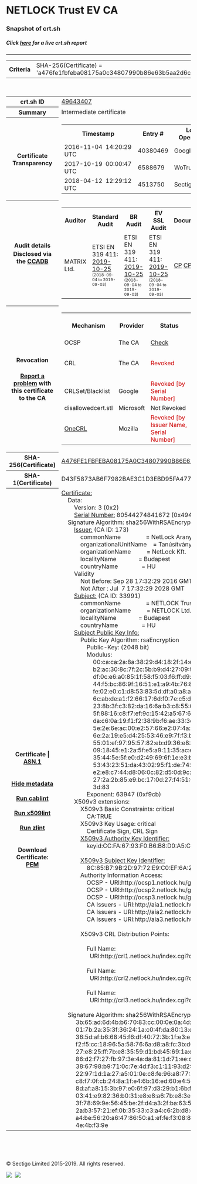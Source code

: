 # NETLOCK Trust EV CA
### Snapshot of crt.sh
##### Click [here](https://crt.sh/?q=A476FE1FBFEBA08175A0C34807990B86E63B5AA2D6CE579C4F456C95575BB1F6) for a live crt.sh report

---
<!DOCTYPE HTML PUBLIC "-//W3C//DTD HTML 4.0 Transitional//EN">
<HTML>

<BODY>

<TABLE>
  <TR>
    <TH class="outer">Criteria</TH>
    <TD class="outer">SHA-256(Certificate) = 'a476fe1fbfeba08175a0c34807990b86e63b5aa2d6ce579c4f456c95575bb1f6'</TD>
  </TR>
</TABLE>
<BR>
<TABLE>
  <TR>
    <TH class="outer">crt.sh ID</TH>
    <TD class="outer"><A href="?id=49643407">49643407</A></TD>
  </TR>
  <TR>
    <TH class="outer">Summary</TH>
    <TD class="outer">Intermediate certificate</TD>
  </TR>
  <TR>
    <TH class="outer">Certificate<BR>Transparency</TH>
    <TD class="outer">
<TABLE class="options" style="margin-left:0px">
  <TR>
    <TH>Timestamp</TH>
    <TH>Entry #</TH>
    <TH>Log Operator</TH>
    <TH>Log URL</TH>
  </TR>
  <TR>
    <TD>2016-11-04&nbsp; <FONT class="small">14:20:29 UTC</FONT></TD>
    <TD>40380469</TD>
    <TD>Google</TD>
    <TD>https://ct.googleapis.com/rocketeer</TD>
  </TR>
  <TR>
    <TD>2017-10-19&nbsp; <FONT class="small">00:00:47 UTC</FONT></TD>
    <TD>6588679</TD>
    <TD>WoTrus</TD>
    <TD>https://ctlog.wosign.com</TD>
  </TR>
  <TR>
    <TD>2018-04-12&nbsp; <FONT class="small">12:29:12 UTC</FONT></TD>
    <TD>4513750</TD>
    <TD>Sectigo</TD>
    <TD>https://dodo.ct.comodo.com</TD>
  </TR>
</TABLE>
    </TD>
  </TR>
  <TR>
    <TH class="outer">Audit details<BR>
      <DIV class="small" style="padding-top:3px">Disclosed via the
        <A href="//ccadb-public.secure.force.com/mozilla/PublicAllIntermediateCerts" target="_blank">CCADB</A></DIV>
    </TH>
    <TD class="outer">
<TABLE class="options" style="margin-left:0px">
  <TR>
    <TH>Auditor</TH>
    <TH>Standard Audit</TH>
    <TH>BR Audit</TH>
    <TH>EV SSL Audit</TH>
    <TH>Documents</TH>
    <TH>CCADB</TH>
    <TH>Root Owner / Certificate</TH>
  </TR>
  <TR>
    <TD style="vertical-align:middle">MATRIX Ltd.</TD>
    <TD>ETSI EN 319 411:
      <A href="http://eng.matrix-tanusito.hu/wp-content/uploads/2019/11/I-NL19T2_TAN.EN_TAN.ME-01_signed.pdf" target="_blank">2019-10-25</A>
      <BR><FONT style="font-size:8pt">(2018-09-04 to 2019-09-03)</FONT></TD>
    <TD>ETSI EN 319 411:
      <A href="http://eng.matrix-tanusito.hu/wp-content/uploads/2019/11/I-NL19T2_TAN.EN_TAN.ME-01_signed.pdf" target="_blank">2019-10-25</A>
      <BR><FONT style="font-size:8pt">(2018-09-04 to 2019-09-03)</FONT></TD>
    <TD>ETSI EN 319 411:
      <A href="http://eng.matrix-tanusito.hu/wp-content/uploads/2019/11/I-NL19T2_TAN.EN_TAN.ME-01_signed.pdf" target="_blank">2019-10-25</A>
      <BR><FONT style="font-size:8pt">(2018-09-04 to 2019-09-03)</FONT></TD>
    <TD>
      <A href="not issuing yet" target="blank">CP</A>
      <A href="not issuing yet" target="blank">CPS</A>
    </TD>
    <TD><A href="//ccadb.force.com/001o000000x4wFtAAI" target="_blank">001o000000x4wFtAAI</A></TD>
    <TD><A href="/?id=2274">NetLock Ltd.</A></TD>
  </TR>
</TABLE>
    </TD>
  </TR>
  <TR>
    <TH class="outer">Revocation<BR><BR>
      <DIV class="small" style="padding-top:3px"><A href="?id=49643407&opt=problemreporting">Report a problem</A> with<BR>this certificate to the CA</DIV></TH>
    <TD class="outer">
      <TABLE class="options" style="margin-left:0px">
        <TR>
          <TH>Mechanism</TH>
          <TH>Provider</TH>
          <TH>Status</TH>
          <TH>Revocation Date</TH>
          <TH>Last Observed in CRL</TH>
          <TH>Last Checked <SPAN style="color:#CC0000;vertical-align:middle;font-size:70%;font-weight:normal">(Error)</SPAN></TH>
        </TR>
        <TR>
          <TD>OCSP</TD>
          <TD>The CA</TD>
          <TD><A href="?id=49643407&opt=ocsp">Check</A></TD>
          <TD><SPAN style="color:#888888">?</SPAN></TD>
          <TD><SPAN style="color:#888888">n/a</SPAN></TD>
          <TD><SPAN style="color:#888888">?</SPAN></TD>
        </TR>
        <TR>
          <TD>CRL</TD>
          <TD>The CA</TD>
          <TD><SPAN style="color:#CC0000">Revoked</SPAN></TD><TD>2019-09-03&nbsp; <FONT class="small">23:35:58 UTC</FONT></TD><TD>2019-09-04&nbsp; <FONT class="small">12:27:11 UTC</FONT></TD><TD>2019-12-04&nbsp; <FONT class="small">17:12:37 UTC</FONT></TD>
        </TR>
        <TR>
          <TD>CRLSet/Blacklist</TD>
          <TD>Google</TD>
          <TD><SPAN style="color:#CC0000">Revoked [by Serial Number]</SPAN></TD>
          <TD><SPAN style="color:#888888">n/a</SPAN></TD>
          <TD><SPAN style="color:#888888">n/a</SPAN></TD>
          <TD><SPAN style="color:#888888">n/a</SPAN></TD>
        </TR>
        <TR>
          <TD>disallowedcert.stl</TD>
          <TD>Microsoft</TD>
          <TD>Not Revoked</TD>
          <TD><SPAN style="color:#888888">n/a</SPAN></TD>
          <TD><SPAN style="color:#888888">n/a</SPAN></TD>
          <TD><SPAN style="color:#888888">n/a</SPAN></TD>
        </TR>
        <TR>
          <TD><A href="/mozilla-onecrl" target="_blank">OneCRL</A></TD>
          <TD>Mozilla</TD>
          <TD><SPAN style="color:#CC0000">Revoked [by Issuer Name, Serial Number]</SPAN></TD><TD><SPAN style="color:#888888">Unknown</SPAN></TD>
          <TD><SPAN style="color:#888888">n/a</SPAN></TD>
          <TD><SPAN style="color:#888888">n/a</SPAN></TD>
        </TR>
      </TABLE>
    </TD>
  </TR>
  <TR>
    <TH class="outer">SHA-256(Certificate)</TH>
    <TD class="outer"><A href="//censys.io/certificates/a476fe1fbfeba08175a0c34807990b86e63b5aa2d6ce579c4f456c95575bb1f6">A476FE1FBFEBA08175A0C34807990B86E63B5AA2D6CE579C4F456C95575BB1F6</A></TD>
  </TR>
  <TR>
    <TH class="outer">SHA-1(Certificate)</TH>
    <TD class="outer">D43F5873AB6F7982BAE3C1D3EBD95FA477D2AE3A</TD>
  </TR>
  <TR>
    <TH class="outer">Certificate | <A href="?asn1=49643407">ASN.1</A>
      <SPAN class="small"><BR>
      <BR><BR><A href="?id=49643407&opt=nometadata">Hide metadata</A>
      <BR><BR><A href="?id=49643407&opt=cablint">Run cablint</A>
      <BR><BR><A href="?id=49643407&opt=x509lint">Run x509lint</A>
      <BR><BR><A href="?id=49643407&opt=zlint">Run zlint</A>
      <BR><BR><BR>Download Certificate: <A href="?d=49643407">PEM</A>
      </SPAN>
    </TH>
    <TD class="text"><A href="?d=49643407">Certificate:</A><BR>&nbsp;&nbsp;&nbsp;&nbsp;Data:<BR>&nbsp;&nbsp;&nbsp;&nbsp;&nbsp;&nbsp;&nbsp;&nbsp;Version:&nbsp;3&nbsp;(0x2)<BR>&nbsp;&nbsp;&nbsp;&nbsp;&nbsp;&nbsp;&nbsp;&nbsp;<A href="?serial=49412ce40048">Serial&nbsp;Number:</A>&nbsp;80544274841672&nbsp;(0x49412ce40048)<BR>&nbsp;&nbsp;&nbsp;&nbsp;Signature&nbsp;Algorithm:&nbsp;sha256WithRSAEncryption<BR>&nbsp;&nbsp;&nbsp;&nbsp;&nbsp;&nbsp;&nbsp;&nbsp;<A href="?caid=173">Issuer:</A> <SPAN class="small">(CA ID: 173)</SPAN><BR>&nbsp;&nbsp;&nbsp;&nbsp;&nbsp;&nbsp;&nbsp;&nbsp;&nbsp;&nbsp;&nbsp;&nbsp;commonName&nbsp;&nbsp;&nbsp;&nbsp;&nbsp;&nbsp;&nbsp;&nbsp;&nbsp;&nbsp;&nbsp;&nbsp;&nbsp;&nbsp;&nbsp;&nbsp;=&nbsp;NetLock&nbsp;Arany&nbsp;(Class&nbsp;Gold)&nbsp;Főtanúsítvány<BR>&nbsp;&nbsp;&nbsp;&nbsp;&nbsp;&nbsp;&nbsp;&nbsp;&nbsp;&nbsp;&nbsp;&nbsp;organizationalUnitName&nbsp;&nbsp;&nbsp;&nbsp;=&nbsp;Tanúsítványkiadók&nbsp;(Certification&nbsp;Services)<BR>&nbsp;&nbsp;&nbsp;&nbsp;&nbsp;&nbsp;&nbsp;&nbsp;&nbsp;&nbsp;&nbsp;&nbsp;organizationName&nbsp;&nbsp;&nbsp;&nbsp;&nbsp;&nbsp;&nbsp;&nbsp;&nbsp;&nbsp;=&nbsp;NetLock&nbsp;Kft.<BR>&nbsp;&nbsp;&nbsp;&nbsp;&nbsp;&nbsp;&nbsp;&nbsp;&nbsp;&nbsp;&nbsp;&nbsp;localityName&nbsp;&nbsp;&nbsp;&nbsp;&nbsp;&nbsp;&nbsp;&nbsp;&nbsp;&nbsp;&nbsp;&nbsp;&nbsp;&nbsp;=&nbsp;Budapest<BR>&nbsp;&nbsp;&nbsp;&nbsp;&nbsp;&nbsp;&nbsp;&nbsp;&nbsp;&nbsp;&nbsp;&nbsp;countryName&nbsp;&nbsp;&nbsp;&nbsp;&nbsp;&nbsp;&nbsp;&nbsp;&nbsp;&nbsp;&nbsp;&nbsp;&nbsp;&nbsp;&nbsp;=&nbsp;HU<BR>&nbsp;&nbsp;&nbsp;&nbsp;&nbsp;&nbsp;&nbsp;&nbsp;Validity<BR>&nbsp;&nbsp;&nbsp;&nbsp;&nbsp;&nbsp;&nbsp;&nbsp;&nbsp;&nbsp;&nbsp;&nbsp;Not&nbsp;Before:&nbsp;Sep&nbsp;28&nbsp;17:32:29&nbsp;2016&nbsp;GMT<BR>&nbsp;&nbsp;&nbsp;&nbsp;&nbsp;&nbsp;&nbsp;&nbsp;&nbsp;&nbsp;&nbsp;&nbsp;Not&nbsp;After&nbsp;:&nbsp;Jul&nbsp;&nbsp;7&nbsp;17:32:29&nbsp;2028&nbsp;GMT<BR>&nbsp;&nbsp;&nbsp;&nbsp;&nbsp;&nbsp;&nbsp;&nbsp;<A href="?caid=33991">Subject:</A> <SPAN class="small">(CA ID: 33991)</SPAN><BR>&nbsp;&nbsp;&nbsp;&nbsp;&nbsp;&nbsp;&nbsp;&nbsp;&nbsp;&nbsp;&nbsp;&nbsp;commonName&nbsp;&nbsp;&nbsp;&nbsp;&nbsp;&nbsp;&nbsp;&nbsp;&nbsp;&nbsp;&nbsp;&nbsp;&nbsp;&nbsp;&nbsp;&nbsp;=&nbsp;NETLOCK&nbsp;Trust&nbsp;EV&nbsp;CA<BR>&nbsp;&nbsp;&nbsp;&nbsp;&nbsp;&nbsp;&nbsp;&nbsp;&nbsp;&nbsp;&nbsp;&nbsp;organizationName&nbsp;&nbsp;&nbsp;&nbsp;&nbsp;&nbsp;&nbsp;&nbsp;&nbsp;&nbsp;=&nbsp;NETLOCK&nbsp;Ltd.<BR>&nbsp;&nbsp;&nbsp;&nbsp;&nbsp;&nbsp;&nbsp;&nbsp;&nbsp;&nbsp;&nbsp;&nbsp;localityName&nbsp;&nbsp;&nbsp;&nbsp;&nbsp;&nbsp;&nbsp;&nbsp;&nbsp;&nbsp;&nbsp;&nbsp;&nbsp;&nbsp;=&nbsp;Budapest<BR>&nbsp;&nbsp;&nbsp;&nbsp;&nbsp;&nbsp;&nbsp;&nbsp;&nbsp;&nbsp;&nbsp;&nbsp;countryName&nbsp;&nbsp;&nbsp;&nbsp;&nbsp;&nbsp;&nbsp;&nbsp;&nbsp;&nbsp;&nbsp;&nbsp;&nbsp;&nbsp;&nbsp;=&nbsp;HU<BR>&nbsp;&nbsp;&nbsp;&nbsp;&nbsp;&nbsp;&nbsp;&nbsp;<A href="?spkisha256=0cefa30c4603621aadce0efb22f16d8e2e86da257188bec048c3d057b13c6e13">Subject&nbsp;Public&nbsp;Key&nbsp;Info:</A><BR>&nbsp;&nbsp;&nbsp;&nbsp;&nbsp;&nbsp;&nbsp;&nbsp;&nbsp;&nbsp;&nbsp;&nbsp;Public&nbsp;Key&nbsp;Algorithm:&nbsp;rsaEncryption<BR>&nbsp;&nbsp;&nbsp;&nbsp;&nbsp;&nbsp;&nbsp;&nbsp;&nbsp;&nbsp;&nbsp;&nbsp;&nbsp;&nbsp;&nbsp;&nbsp;Public-Key:&nbsp;(2048&nbsp;bit)<BR>&nbsp;&nbsp;&nbsp;&nbsp;&nbsp;&nbsp;&nbsp;&nbsp;&nbsp;&nbsp;&nbsp;&nbsp;&nbsp;&nbsp;&nbsp;&nbsp;Modulus:<BR>&nbsp;&nbsp;&nbsp;&nbsp;&nbsp;&nbsp;&nbsp;&nbsp;&nbsp;&nbsp;&nbsp;&nbsp;&nbsp;&nbsp;&nbsp;&nbsp;&nbsp;&nbsp;&nbsp;&nbsp;00:ca:ca:2a:8a:38:29:d4:18:2f:14:e9:5b:89:cc:<BR>&nbsp;&nbsp;&nbsp;&nbsp;&nbsp;&nbsp;&nbsp;&nbsp;&nbsp;&nbsp;&nbsp;&nbsp;&nbsp;&nbsp;&nbsp;&nbsp;&nbsp;&nbsp;&nbsp;&nbsp;b2:ac:30:8c:7f:2c:5b:b9:d4:27:09:9c:d1:72:53:<BR>&nbsp;&nbsp;&nbsp;&nbsp;&nbsp;&nbsp;&nbsp;&nbsp;&nbsp;&nbsp;&nbsp;&nbsp;&nbsp;&nbsp;&nbsp;&nbsp;&nbsp;&nbsp;&nbsp;&nbsp;df:0c:e6:a0:85:1f:58:f5:03:f6:ff:d9:ca:cf:f7:<BR>&nbsp;&nbsp;&nbsp;&nbsp;&nbsp;&nbsp;&nbsp;&nbsp;&nbsp;&nbsp;&nbsp;&nbsp;&nbsp;&nbsp;&nbsp;&nbsp;&nbsp;&nbsp;&nbsp;&nbsp;44:f5:bc:86:9f:16:51:e1:a9:4b:76:86:40:e5:03:<BR>&nbsp;&nbsp;&nbsp;&nbsp;&nbsp;&nbsp;&nbsp;&nbsp;&nbsp;&nbsp;&nbsp;&nbsp;&nbsp;&nbsp;&nbsp;&nbsp;&nbsp;&nbsp;&nbsp;&nbsp;fe:02:e0:c1:d8:53:83:5d:df:a0:a8:a5:a2:fc:c0:<BR>&nbsp;&nbsp;&nbsp;&nbsp;&nbsp;&nbsp;&nbsp;&nbsp;&nbsp;&nbsp;&nbsp;&nbsp;&nbsp;&nbsp;&nbsp;&nbsp;&nbsp;&nbsp;&nbsp;&nbsp;6c:ab:de:a1:f2:66:17:6d:f0:7e:c5:d2:9e:73:e7:<BR>&nbsp;&nbsp;&nbsp;&nbsp;&nbsp;&nbsp;&nbsp;&nbsp;&nbsp;&nbsp;&nbsp;&nbsp;&nbsp;&nbsp;&nbsp;&nbsp;&nbsp;&nbsp;&nbsp;&nbsp;23:8b:3f:c3:82:da:16:6a:b3:c8:55:07:f5:84:1e:<BR>&nbsp;&nbsp;&nbsp;&nbsp;&nbsp;&nbsp;&nbsp;&nbsp;&nbsp;&nbsp;&nbsp;&nbsp;&nbsp;&nbsp;&nbsp;&nbsp;&nbsp;&nbsp;&nbsp;&nbsp;5f:88:16:c8:f7:ef:9c:15:42:a5:67:65:8e:14:ec:<BR>&nbsp;&nbsp;&nbsp;&nbsp;&nbsp;&nbsp;&nbsp;&nbsp;&nbsp;&nbsp;&nbsp;&nbsp;&nbsp;&nbsp;&nbsp;&nbsp;&nbsp;&nbsp;&nbsp;&nbsp;da:c6:0a:19:f1:f2:38:9b:f6:ae:33:3d:5b:90:f4:<BR>&nbsp;&nbsp;&nbsp;&nbsp;&nbsp;&nbsp;&nbsp;&nbsp;&nbsp;&nbsp;&nbsp;&nbsp;&nbsp;&nbsp;&nbsp;&nbsp;&nbsp;&nbsp;&nbsp;&nbsp;5e:2e:6e:ac:00:e2:57:66:e2:07:4a:48:2e:43:f4:<BR>&nbsp;&nbsp;&nbsp;&nbsp;&nbsp;&nbsp;&nbsp;&nbsp;&nbsp;&nbsp;&nbsp;&nbsp;&nbsp;&nbsp;&nbsp;&nbsp;&nbsp;&nbsp;&nbsp;&nbsp;6e:2a:19:e5:d4:25:53:46:e9:7f:f3:b3:54:0b:0f:<BR>&nbsp;&nbsp;&nbsp;&nbsp;&nbsp;&nbsp;&nbsp;&nbsp;&nbsp;&nbsp;&nbsp;&nbsp;&nbsp;&nbsp;&nbsp;&nbsp;&nbsp;&nbsp;&nbsp;&nbsp;55:01:ef:97:95:57:82:eb:d9:36:e8:6e:06:32:83:<BR>&nbsp;&nbsp;&nbsp;&nbsp;&nbsp;&nbsp;&nbsp;&nbsp;&nbsp;&nbsp;&nbsp;&nbsp;&nbsp;&nbsp;&nbsp;&nbsp;&nbsp;&nbsp;&nbsp;&nbsp;09:18:45:e1:2a:5f:e5:a9:11:35:ac:ea:4a:04:95:<BR>&nbsp;&nbsp;&nbsp;&nbsp;&nbsp;&nbsp;&nbsp;&nbsp;&nbsp;&nbsp;&nbsp;&nbsp;&nbsp;&nbsp;&nbsp;&nbsp;&nbsp;&nbsp;&nbsp;&nbsp;35:44:5e:5f:e0:d2:49:69:6f:1e:e3:b2:b9:45:2a:<BR>&nbsp;&nbsp;&nbsp;&nbsp;&nbsp;&nbsp;&nbsp;&nbsp;&nbsp;&nbsp;&nbsp;&nbsp;&nbsp;&nbsp;&nbsp;&nbsp;&nbsp;&nbsp;&nbsp;&nbsp;53:43:23:51:da:43:02:95:f1:de:74:32:ff:67:de:<BR>&nbsp;&nbsp;&nbsp;&nbsp;&nbsp;&nbsp;&nbsp;&nbsp;&nbsp;&nbsp;&nbsp;&nbsp;&nbsp;&nbsp;&nbsp;&nbsp;&nbsp;&nbsp;&nbsp;&nbsp;e2:e8:c7:44:d8:06:0c:82:d5:0d:9c:91:36:b3:77:<BR>&nbsp;&nbsp;&nbsp;&nbsp;&nbsp;&nbsp;&nbsp;&nbsp;&nbsp;&nbsp;&nbsp;&nbsp;&nbsp;&nbsp;&nbsp;&nbsp;&nbsp;&nbsp;&nbsp;&nbsp;27:2a:2b:85:e9:bc:17:0d:27:f4:51:0e:6b:95:f6:<BR>&nbsp;&nbsp;&nbsp;&nbsp;&nbsp;&nbsp;&nbsp;&nbsp;&nbsp;&nbsp;&nbsp;&nbsp;&nbsp;&nbsp;&nbsp;&nbsp;&nbsp;&nbsp;&nbsp;&nbsp;3d:83<BR>&nbsp;&nbsp;&nbsp;&nbsp;&nbsp;&nbsp;&nbsp;&nbsp;&nbsp;&nbsp;&nbsp;&nbsp;&nbsp;&nbsp;&nbsp;&nbsp;Exponent:&nbsp;63947&nbsp;(0xf9cb)<BR>&nbsp;&nbsp;&nbsp;&nbsp;&nbsp;&nbsp;&nbsp;&nbsp;X509v3&nbsp;extensions:<BR>&nbsp;&nbsp;&nbsp;&nbsp;&nbsp;&nbsp;&nbsp;&nbsp;&nbsp;&nbsp;&nbsp;&nbsp;X509v3&nbsp;Basic&nbsp;Constraints:&nbsp;critical<BR>&nbsp;&nbsp;&nbsp;&nbsp;&nbsp;&nbsp;&nbsp;&nbsp;&nbsp;&nbsp;&nbsp;&nbsp;&nbsp;&nbsp;&nbsp;&nbsp;CA:TRUE<BR>&nbsp;&nbsp;&nbsp;&nbsp;&nbsp;&nbsp;&nbsp;&nbsp;&nbsp;&nbsp;&nbsp;&nbsp;X509v3&nbsp;Key&nbsp;Usage:&nbsp;critical<BR>&nbsp;&nbsp;&nbsp;&nbsp;&nbsp;&nbsp;&nbsp;&nbsp;&nbsp;&nbsp;&nbsp;&nbsp;&nbsp;&nbsp;&nbsp;&nbsp;Certificate&nbsp;Sign,&nbsp;CRL&nbsp;Sign<BR>&nbsp;&nbsp;&nbsp;&nbsp;&nbsp;&nbsp;&nbsp;&nbsp;&nbsp;&nbsp;&nbsp;&nbsp;<A href="?ski=ccfa6793f0b6b8d0a5c01ef353fd8c53df83d796">X509v3&nbsp;Authority&nbsp;Key&nbsp;Identifier:</A><BR>&nbsp;&nbsp;&nbsp;&nbsp;&nbsp;&nbsp;&nbsp;&nbsp;&nbsp;&nbsp;&nbsp;&nbsp;&nbsp;&nbsp;&nbsp;&nbsp;keyid:CC:FA:67:93:F0:B6:B8:D0:A5:C0:1E:F3:53:FD:8C:53:DF:83:D7:96<BR><BR>&nbsp;&nbsp;&nbsp;&nbsp;&nbsp;&nbsp;&nbsp;&nbsp;&nbsp;&nbsp;&nbsp;&nbsp;<A href="?ski=8c85b79b2d9772e9c0ef6a2be39b679468ae0c29">X509v3&nbsp;Subject&nbsp;Key&nbsp;Identifier:</A><BR>&nbsp;&nbsp;&nbsp;&nbsp;&nbsp;&nbsp;&nbsp;&nbsp;&nbsp;&nbsp;&nbsp;&nbsp;&nbsp;&nbsp;&nbsp;&nbsp;8C:85:B7:9B:2D:97:72:E9:C0:EF:6A:2B:E3:9B:67:94:68:AE:0C:29<BR>&nbsp;&nbsp;&nbsp;&nbsp;&nbsp;&nbsp;&nbsp;&nbsp;&nbsp;&nbsp;&nbsp;&nbsp;Authority&nbsp;Information&nbsp;Access:&nbsp;<BR>&nbsp;&nbsp;&nbsp;&nbsp;&nbsp;&nbsp;&nbsp;&nbsp;&nbsp;&nbsp;&nbsp;&nbsp;&nbsp;&nbsp;&nbsp;&nbsp;OCSP&nbsp;-&nbsp;URI:http://ocsp1.netlock.hu/gold.cgi<BR>&nbsp;&nbsp;&nbsp;&nbsp;&nbsp;&nbsp;&nbsp;&nbsp;&nbsp;&nbsp;&nbsp;&nbsp;&nbsp;&nbsp;&nbsp;&nbsp;OCSP&nbsp;-&nbsp;URI:http://ocsp2.netlock.hu/gold.cgi<BR>&nbsp;&nbsp;&nbsp;&nbsp;&nbsp;&nbsp;&nbsp;&nbsp;&nbsp;&nbsp;&nbsp;&nbsp;&nbsp;&nbsp;&nbsp;&nbsp;OCSP&nbsp;-&nbsp;URI:http://ocsp3.netlock.hu/gold.cgi<BR>&nbsp;&nbsp;&nbsp;&nbsp;&nbsp;&nbsp;&nbsp;&nbsp;&nbsp;&nbsp;&nbsp;&nbsp;&nbsp;&nbsp;&nbsp;&nbsp;CA&nbsp;Issuers&nbsp;-&nbsp;URI:http://aia1.netlock.hu/index.cgi?ca=gold<BR>&nbsp;&nbsp;&nbsp;&nbsp;&nbsp;&nbsp;&nbsp;&nbsp;&nbsp;&nbsp;&nbsp;&nbsp;&nbsp;&nbsp;&nbsp;&nbsp;CA&nbsp;Issuers&nbsp;-&nbsp;URI:http://aia2.netlock.hu/index.cgi?ca=gold<BR>&nbsp;&nbsp;&nbsp;&nbsp;&nbsp;&nbsp;&nbsp;&nbsp;&nbsp;&nbsp;&nbsp;&nbsp;&nbsp;&nbsp;&nbsp;&nbsp;CA&nbsp;Issuers&nbsp;-&nbsp;URI:http://aia3.netlock.hu/index.cgi?ca=gold<BR><BR>&nbsp;&nbsp;&nbsp;&nbsp;&nbsp;&nbsp;&nbsp;&nbsp;&nbsp;&nbsp;&nbsp;&nbsp;X509v3&nbsp;CRL&nbsp;Distribution&nbsp;Points:&nbsp;<BR><BR>&nbsp;&nbsp;&nbsp;&nbsp;&nbsp;&nbsp;&nbsp;&nbsp;&nbsp;&nbsp;&nbsp;&nbsp;&nbsp;&nbsp;&nbsp;&nbsp;Full&nbsp;Name:<BR>&nbsp;&nbsp;&nbsp;&nbsp;&nbsp;&nbsp;&nbsp;&nbsp;&nbsp;&nbsp;&nbsp;&nbsp;&nbsp;&nbsp;&nbsp;&nbsp;&nbsp;&nbsp;URI:http://crl1.netlock.hu/index.cgi?crl=gold<BR><BR>&nbsp;&nbsp;&nbsp;&nbsp;&nbsp;&nbsp;&nbsp;&nbsp;&nbsp;&nbsp;&nbsp;&nbsp;&nbsp;&nbsp;&nbsp;&nbsp;Full&nbsp;Name:<BR>&nbsp;&nbsp;&nbsp;&nbsp;&nbsp;&nbsp;&nbsp;&nbsp;&nbsp;&nbsp;&nbsp;&nbsp;&nbsp;&nbsp;&nbsp;&nbsp;&nbsp;&nbsp;URI:http://crl2.netlock.hu/index.cgi?crl=gold<BR><BR>&nbsp;&nbsp;&nbsp;&nbsp;&nbsp;&nbsp;&nbsp;&nbsp;&nbsp;&nbsp;&nbsp;&nbsp;&nbsp;&nbsp;&nbsp;&nbsp;Full&nbsp;Name:<BR>&nbsp;&nbsp;&nbsp;&nbsp;&nbsp;&nbsp;&nbsp;&nbsp;&nbsp;&nbsp;&nbsp;&nbsp;&nbsp;&nbsp;&nbsp;&nbsp;&nbsp;&nbsp;URI:http://crl3.netlock.hu/index.cgi?crl=gold<BR><BR>&nbsp;&nbsp;&nbsp;&nbsp;Signature&nbsp;Algorithm:&nbsp;sha256WithRSAEncryption<BR>&nbsp;&nbsp;&nbsp;&nbsp;&nbsp;&nbsp;&nbsp;&nbsp;&nbsp;3b:65:ad:6d:4b:b6:70:83:cc:00:0e:0a:4d:d0:a4:44:8a:b6:<BR>&nbsp;&nbsp;&nbsp;&nbsp;&nbsp;&nbsp;&nbsp;&nbsp;&nbsp;01:7b:2a:35:3f:36:24:1a:c0:4f:da:80:13:ca:1c:18:d7:0d:<BR>&nbsp;&nbsp;&nbsp;&nbsp;&nbsp;&nbsp;&nbsp;&nbsp;&nbsp;36:5d:af:b6:68:45:f6:df:40:72:3b:1f:e3:e1:85:4b:cc:d6:<BR>&nbsp;&nbsp;&nbsp;&nbsp;&nbsp;&nbsp;&nbsp;&nbsp;&nbsp;f2:f5:cc:18:96:5a:58:76:6a:d8:a8:fc:3b:d6:ba:b4:c8:e4:<BR>&nbsp;&nbsp;&nbsp;&nbsp;&nbsp;&nbsp;&nbsp;&nbsp;&nbsp;27:e8:25:ff:7b:e8:35:59:d1:bd:45:69:1a:c4:1f:a4:9a:c1:<BR>&nbsp;&nbsp;&nbsp;&nbsp;&nbsp;&nbsp;&nbsp;&nbsp;&nbsp;86:d2:f7:27:fb:97:3e:4a:da:81:1d:71:ee:d8:83:32:c0:37:<BR>&nbsp;&nbsp;&nbsp;&nbsp;&nbsp;&nbsp;&nbsp;&nbsp;&nbsp;38:67:98:b9:71:0c:7e:4d:f3:c1:11:93:d2:42:16:dc:48:76:<BR>&nbsp;&nbsp;&nbsp;&nbsp;&nbsp;&nbsp;&nbsp;&nbsp;&nbsp;22:97:1d:1a:27:a5:01:0e:c8:fe:96:a8:77:23:3b:3d:d5:e8:<BR>&nbsp;&nbsp;&nbsp;&nbsp;&nbsp;&nbsp;&nbsp;&nbsp;&nbsp;c8:f7:0f:cb:24:8a:1f:e4:6b:16:ed:60:e4:56:58:af:c3:52:<BR>&nbsp;&nbsp;&nbsp;&nbsp;&nbsp;&nbsp;&nbsp;&nbsp;&nbsp;8d:af:a8:15:3b:97:e0:6f:97:d3:29:b1:6b:fe:4d:34:42:79:<BR>&nbsp;&nbsp;&nbsp;&nbsp;&nbsp;&nbsp;&nbsp;&nbsp;&nbsp;03:41:e9:82:36:b0:31:e8:e8:a6:7b:e8:3e:82:fc:f3:67:38:<BR>&nbsp;&nbsp;&nbsp;&nbsp;&nbsp;&nbsp;&nbsp;&nbsp;&nbsp;3f:78:69:9e:56:45:be:2f:d4:a3:2f:ba:63:5d:16:4e:fa:5e:<BR>&nbsp;&nbsp;&nbsp;&nbsp;&nbsp;&nbsp;&nbsp;&nbsp;&nbsp;2a:b3:57:21:ef:0b:35:33:c3:a4:c6:2b:d8:eb:e6:54:1e:5b:<BR>&nbsp;&nbsp;&nbsp;&nbsp;&nbsp;&nbsp;&nbsp;&nbsp;&nbsp;a4:be:56:20:a6:47:86:50:a1:ef:fe:f3:08:8a:a8:94:45:4c:<BR>&nbsp;&nbsp;&nbsp;&nbsp;&nbsp;&nbsp;&nbsp;&nbsp;&nbsp;4e:4b:f3:9e<BR>    </TD>
  </TR>
</TABLE>

  <BR><BR><BR>

  <P class="copyright">&copy; Sectigo Limited 2015-2019. All rights reserved.</P>
  <DIV>
    <A href="https://sectigo.com/"><IMG src="/sectigo_s.png"></A>
    &nbsp;<A href="https://github.com/crtsh"><IMG src="/GitHub-Mark-32px.png"></A>
  </DIV>
</BODY>
</HTML>
